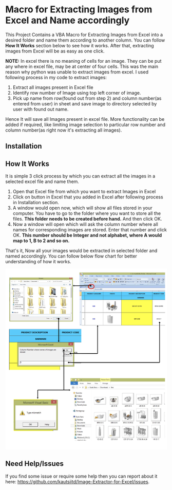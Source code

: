 # Macro for Extracting Images from Excel and Name accordingly

This Project Contains a VBA Macro for Extracting Images from Excel into a desired folder and name them according to another column. You can follow **How It Works** section below to see how it works. After that, extracting images from Excel will be as easy as one click.

**NOTE:** In excel there is no meaning of cells for an image. They can be put any where in excel file, may be at center of four cells. This was the main reason why python was unable to extract images from excel. I used following process in my code to extract images:

1. Extract all images present in Excel file
2. Identify row number of Image using top left corner of image.
3. Pick up name from row(found out from step 2) and column number(as entered from user) in sheet and save image to directory selected by user with found out name.

Hence It will save all Images present in excel file. More functionality can be added if required, like limiting image selection to particular row number and column number(as right now it's extracting all images).

## Installation



## How It Works

It is simple 3 click process by which you can extract all the images in a selected excel file and name them.

1. Open that Excel file from which you want to extract Images in Excel
2. Click on button in Excel that you added in Excel after following process in Installation section.
3. A window would open now, which will show all files stored in your computer. You have to go to the folder where you want to store all the files. **This folder needs to be created before hand.** And then click OK.
3. Now a window will open which will ask the column number where all names for corresponding images are stored. Enter that number and click OK. **This number should be Integer and not alphabet, where A would map to 1, B to 2 and so on.**

That's it, Now all your images would be extracted in selected folder and named accordingly. You can follow below flow chart for better understanding of how it works.

![alt tag](https://github.com/kautsiitd/Image-Extractor-for-Excel/blob/master/Flow-Chart.png)

## Need Help/Issues

If you find some issue or require some help then you can report about it here: https://github.com/kautsiitd/Image-Extractor-for-Excel/issues.
